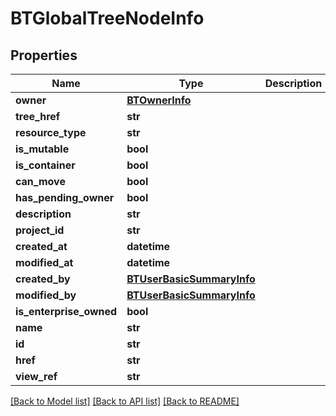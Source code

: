# BTGlobalTreeNodeInfo

## Properties
Name | Type | Description | Notes
------------ | ------------- | ------------- | -------------
**owner** | [**BTOwnerInfo**](BTOwnerInfo.md) |  | [optional] 
**tree_href** | **str** |  | [optional] 
**resource_type** | **str** |  | [optional] 
**is_mutable** | **bool** |  | [optional] 
**is_container** | **bool** |  | [optional] 
**can_move** | **bool** |  | [optional] 
**has_pending_owner** | **bool** |  | [optional] 
**description** | **str** |  | [optional] 
**project_id** | **str** |  | [optional] 
**created_at** | **datetime** |  | [optional] 
**modified_at** | **datetime** |  | [optional] 
**created_by** | [**BTUserBasicSummaryInfo**](BTUserBasicSummaryInfo.md) |  | [optional] 
**modified_by** | [**BTUserBasicSummaryInfo**](BTUserBasicSummaryInfo.md) |  | [optional] 
**is_enterprise_owned** | **bool** |  | [optional] 
**name** | **str** |  | [optional] 
**id** | **str** |  | [optional] 
**href** | **str** |  | [optional] 
**view_ref** | **str** |  | [optional] 

[[Back to Model list]](../README.md#documentation-for-models) [[Back to API list]](../README.md#documentation-for-api-endpoints) [[Back to README]](../README.md)


